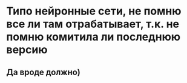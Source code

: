 # Типо нейронные сети, не помню все ли там отрабатывает, т.к. не помню комитила ли последнюю версию

## Да вроде должно)

